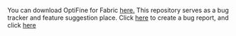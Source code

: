 You can download OptiFine for Fabric [here.](https://modrinth.com/modpack/optifine-for-fabric) This repository serves as a bug tracker and feature suggestion place. Click [here](https://github.com/iFamished/OptiFine-for-Fabric/issues/new?template=bug_report.md) to create a bug report, and click [here]()
